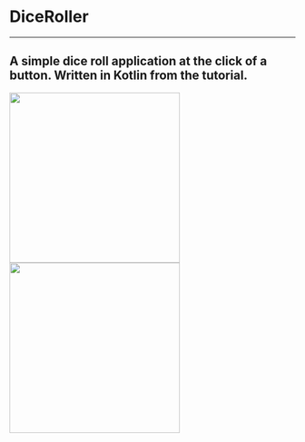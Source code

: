 # DiceRoller


--------
A simple dice roll application at the click of a button. Written in Kotlin from the tutorial.
--------


<img src="path/to/screenshot.png" width="300">  <img src="path/to/screenshot.png" width="300">
